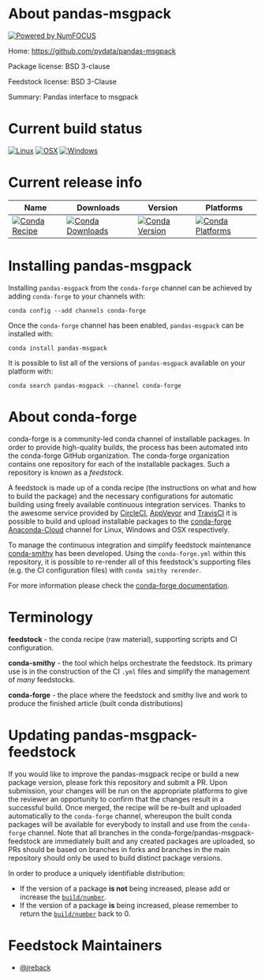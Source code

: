 About pandas-msgpack
====================

[![Powered by NumFOCUS](https://img.shields.io/badge/powered%20by-NumFOCUS-orange.svg?style=flat&colorA=E1523D&colorB=007D8A)](http://numfocus.org)

Home: https://github.com/pydata/pandas-msgpack

Package license: BSD 3-clause

Feedstock license: BSD 3-Clause

Summary: Pandas interface to msgpack



Current build status
====================

[![Linux](https://img.shields.io/circleci/project/github/conda-forge/pandas-msgpack-feedstock/master.svg?label=Linux)](https://circleci.com/gh/conda-forge/pandas-msgpack-feedstock)
[![OSX](https://img.shields.io/travis/conda-forge/pandas-msgpack-feedstock/master.svg?label=macOS)](https://travis-ci.org/conda-forge/pandas-msgpack-feedstock)
[![Windows](https://img.shields.io/appveyor/ci/conda-forge/pandas-msgpack-feedstock/master.svg?label=Windows)](https://ci.appveyor.com/project/conda-forge/pandas-msgpack-feedstock/branch/master)

Current release info
====================

| Name | Downloads | Version | Platforms |
| --- | --- | --- | --- |
| [![Conda Recipe](https://img.shields.io/badge/recipe-pandas--msgpack-green.svg)](https://anaconda.org/conda-forge/pandas-msgpack) | [![Conda Downloads](https://img.shields.io/conda/dn/conda-forge/pandas-msgpack.svg)](https://anaconda.org/conda-forge/pandas-msgpack) | [![Conda Version](https://img.shields.io/conda/vn/conda-forge/pandas-msgpack.svg)](https://anaconda.org/conda-forge/pandas-msgpack) | [![Conda Platforms](https://img.shields.io/conda/pn/conda-forge/pandas-msgpack.svg)](https://anaconda.org/conda-forge/pandas-msgpack) |

Installing pandas-msgpack
=========================

Installing `pandas-msgpack` from the `conda-forge` channel can be achieved by adding `conda-forge` to your channels with:

```
conda config --add channels conda-forge
```

Once the `conda-forge` channel has been enabled, `pandas-msgpack` can be installed with:

```
conda install pandas-msgpack
```

It is possible to list all of the versions of `pandas-msgpack` available on your platform with:

```
conda search pandas-msgpack --channel conda-forge
```


About conda-forge
=================

conda-forge is a community-led conda channel of installable packages.
In order to provide high-quality builds, the process has been automated into the
conda-forge GitHub organization. The conda-forge organization contains one repository
for each of the installable packages. Such a repository is known as a *feedstock*.

A feedstock is made up of a conda recipe (the instructions on what and how to build
the package) and the necessary configurations for automatic building using freely
available continuous integration services. Thanks to the awesome service provided by
[CircleCI](https://circleci.com/), [AppVeyor](https://www.appveyor.com/)
and [TravisCI](https://travis-ci.org/) it is possible to build and upload installable
packages to the [conda-forge](https://anaconda.org/conda-forge)
[Anaconda-Cloud](https://anaconda.org/) channel for Linux, Windows and OSX respectively.

To manage the continuous integration and simplify feedstock maintenance
[conda-smithy](https://github.com/conda-forge/conda-smithy) has been developed.
Using the ``conda-forge.yml`` within this repository, it is possible to re-render all of
this feedstock's supporting files (e.g. the CI configuration files) with ``conda smithy rerender``.

For more information please check the [conda-forge documentation](https://conda-forge.org/docs/).

Terminology
===========

**feedstock** - the conda recipe (raw material), supporting scripts and CI configuration.

**conda-smithy** - the tool which helps orchestrate the feedstock.
                   Its primary use is in the construction of the CI ``.yml`` files
                   and simplify the management of *many* feedstocks.

**conda-forge** - the place where the feedstock and smithy live and work to
                  produce the finished article (built conda distributions)


Updating pandas-msgpack-feedstock
=================================

If you would like to improve the pandas-msgpack recipe or build a new
package version, please fork this repository and submit a PR. Upon submission,
your changes will be run on the appropriate platforms to give the reviewer an
opportunity to confirm that the changes result in a successful build. Once
merged, the recipe will be re-built and uploaded automatically to the
`conda-forge` channel, whereupon the built conda packages will be available for
everybody to install and use from the `conda-forge` channel.
Note that all branches in the conda-forge/pandas-msgpack-feedstock are
immediately built and any created packages are uploaded, so PRs should be based
on branches in forks and branches in the main repository should only be used to
build distinct package versions.

In order to produce a uniquely identifiable distribution:
 * If the version of a package **is not** being increased, please add or increase
   the [``build/number``](https://conda.io/docs/user-guide/tasks/build-packages/define-metadata.html#build-number-and-string).
 * If the version of a package **is** being increased, please remember to return
   the [``build/number``](https://conda.io/docs/user-guide/tasks/build-packages/define-metadata.html#build-number-and-string)
   back to 0.

Feedstock Maintainers
=====================

* [@jreback](https://github.com/jreback/)

